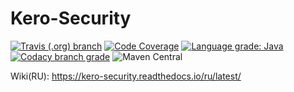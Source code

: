 # Kero-Security
[![Travis (.org) branch](https://img.shields.io/travis/Rednoll/kero-security/master)](https://travis-ci.org/github/Rednoll/kero-security)
[![Code Coverage](https://img.shields.io/codecov/c/github/Rednoll/kero-security/master)](https://codecov.io/gh/Rednoll/kero-security?branch=master)
[![Language grade: Java](https://img.shields.io/lgtm/grade/java/g/Rednoll/kero-security.svg?logo=lgtm&logoWidth=18)](https://lgtm.com/projects/g/Rednoll/kero-security/context:java)
[![Codacy branch grade](https://img.shields.io/codacy/grade/32bfcb98a57a4073a3284d4dee283b68/master)](https://app.codacy.com/gh/Rednoll/kero-security/dashboard)
![Maven Central](https://img.shields.io/maven-central/v/com.github.rednoll/kero-security)

Wiki(RU): <https://kero-security.readthedocs.io/ru/latest/>
